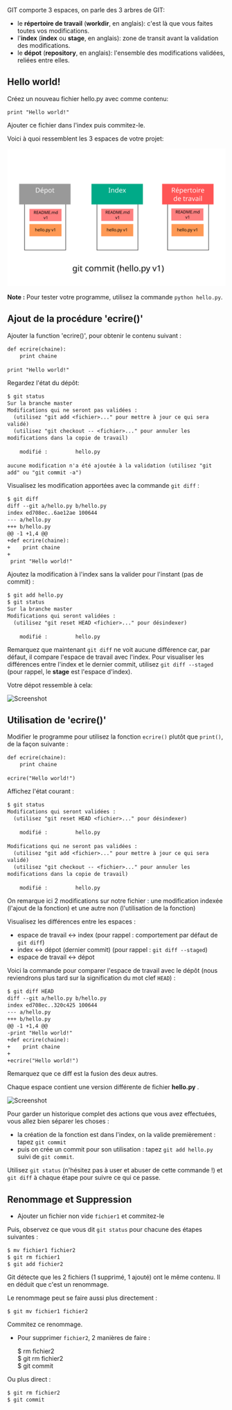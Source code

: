 GIT comporte 3 espaces, on parle des 3 arbres de GIT:

*   le **répertoire de travail** (**workdir**, en anglais): c'est là que vous faites toutes vos modifications.
*   l'**index** (**index** ou **stage**, en anglais): zone de transit avant la validation des modifications.
*   le **dépot** (**repository**, en anglais): l'ensemble des modifications validées, reliées entre elles.

Hello world!
------------

Créez un nouveau fichier hello.py avec comme contenu:

    print "Hello world!"
    

Ajouter ce fichier dans l'index puis commitez-le.

Voici à quoi ressemblent les 3 espaces de votre projet:

![Screenshot](../imgs/04-commithello.svg)

**Note :** Pour tester votre programme, utilisez la commande `python hello.py`.

Ajout de la procédure 'ecrire()'
--------------------------------

Ajouter la function 'ecrire()', pour obtenir le contenu suivant :

    def ecrire(chaine):
        print chaine
    
    print "Hello world!"
    

Regardez l'état du dépôt:

    $ git status
    Sur la branche master
    Modifications qui ne seront pas validées :
      (utilisez "git add <fichier>..." pour mettre à jour ce qui sera validé)
      (utilisez "git checkout -- <fichier>..." pour annuler les modifications dans la copie de travail)
    
        modifié :         hello.py
    
    aucune modification n'a été ajoutée à la validation (utilisez "git add" ou "git commit -a")
    

Visualisez les modification apportées avec la commande `git diff` :

    $ git diff
    diff --git a/hello.py b/hello.py
    index ed708ec..6ae12ae 100644
    --- a/hello.py
    +++ b/hello.py
    @@ -1 +1,4 @@
    +def ecrire(chaine):
    +    print chaine
    +
     print "Hello world!"
    

Ajoutez la modification à l'index sans la valider pour l'instant (pas de commit) :

    $ git add hello.py
    $ git status
    Sur la branche master
    Modifications qui seront validées :
      (utilisez "git reset HEAD <fichier>..." pour désindexer)
    
        modifié :         hello.py
    

Remarquez que maintenant `git diff` ne voit aucune différence car, par défaut, il compare l'espace de travail avec l'index. Pour visualiser les différences entre l'index et le dernier commit, utilisez `git diff --staged` (pour rappel, le **stage** est l'espace d'index).

Votre dépot ressemble à cela:

![Screenshot](../images/05-addhellov2.svg)

Utilisation de 'ecrire()'
-------------------------

Modifier le programme pour utilisez la fonction `ecrire()` plutôt que `print()`, de la façon suivante :

    def ecrire(chaine):
        print chaine
    
    ecrire("Hello world!")
    

Affichez l'état courant :

    $ git status
    Modifications qui seront validées :
      (utilisez "git reset HEAD <fichier>..." pour désindexer)
    
        modifié :         hello.py
    
    Modifications qui ne seront pas validées :
      (utilisez "git add <fichier>..." pour mettre à jour ce qui sera validé)
      (utilisez "git checkout -- <fichier>..." pour annuler les modifications dans la copie de travail)
    
        modifié :         hello.py
    

On remarque ici 2 modifications sur notre fichier : une modification indexée (l'ajout de la fonction) et une autre non (l'utilisation de la fonction)

Visualisez les différences entre les espaces :

*   espace de travail <-> index (pour rappel : comportement par défaut de `git diff`)
*   index <-> dépot (dernier commit) (pour rappel : `git diff --staged`)
*   espace de travail <-> dépot

Voici la commande pour comparer l'espace de travail avec le dépôt (nous reviendrons plus tard sur la signification du mot clef `HEAD`) :

    $ git diff HEAD
    diff --git a/hello.py b/hello.py
    index ed708ec..320c425 100644
    --- a/hello.py
    +++ b/hello.py
    @@ -1 +1,4 @@
    -print "Hello world!"
    +def ecrire(chaine):
    +    print chaine
    +
    +ecrire("Hello world!")    
    

Remarquez que ce diff est la fusion des deux autres.

Chaque espace contient une version différente de fichier **hello.py** .

![Screenshot](../images/06-edithellov3.svg)

Pour garder un historique complet des actions que vous avez effectuées, vous allez bien séparer les choses :

*   la création de la fonction est dans l'index, on la valide premièrement : tapez `git commit`
*   puis on crée un commit pour son utilisation : tapez `git add hello.py` suivi de `git commit`.

Utilisez `git status` (n'hésitez pas à user et abuser de cette commande !) et `git diff` à chaque étape pour suivre ce qui ce passe.

Renommage et Suppression
------------------------

*   Ajouter un fichier non vide `fichier1` et commitez-le

Puis, observez ce que vous dit `git status` pour chacune des étapes suivantes :

    $ mv fichier1 fichier2
    $ git rm fichier1
    $ git add fichier2
    

Git détecte que les 2 fichiers (1 supprimé, 1 ajouté) ont le même contenu. Il en déduit que c'est un renommage.

Le renommage peut se faire aussi plus directement :

    $ git mv fichier1 fichier2
    

Commitez ce renommage.

*   Pour supprimer `fichier2`, 2 manières de faire :
    
    $ rm fichier2  
    $ git rm fichier2  
    $ git commit
    

Ou plus direct :

    $ git rm fichier2
    $ git commit